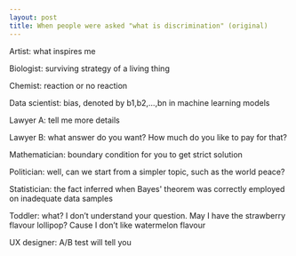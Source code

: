 ```yaml
---
layout: post
title: When people were asked "what is discrimination" (original)
---
```

Artist:   		what inspires me

Biologist:   	surviving strategy of a living thing

Chemist: 	reaction or no reaction 

Data scientist: 	bias, denoted by b1,b2,…,bn in machine learning models

Lawyer A:	 tell me more details

Lawyer B: 	what answer do you want? How much do you like to pay for that?

Mathematician: boundary condition for you to get strict solution

Politician: 	well, can we start from a simpler topic, such as the world peace?

Statistician: 	the fact inferred when Bayes' theorem was correctly employed on inadequate data samples

Toddler: 	what? I don’t understand your question. May I have the strawberry flavour lollipop? Cause I don’t like watermelon flavour

UX designer:	 A/B test will tell you

